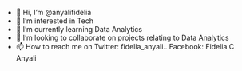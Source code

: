 - 👋 Hi, I’m @anyalifidelia
- 👀 I’m interested in Tech
- 🌱 I’m currently learning Data Analytics
- 💞️ I’m looking to collaborate on projects relating to Data Analytics
- 📫 How to reach me on Twitter: fidelia_anyali.. Facebook: Fidelia C Anyali

<!---
anyalifidelia/anyalifidelia is a ✨ special ✨ repository because its `README.md` (this file) appears on your GitHub profile.
You can click the Preview link to take a look at your changes.
--->
